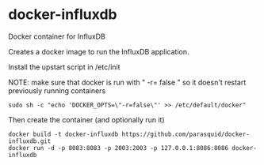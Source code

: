 docker-influxdb
==================

Docker container for InfluxDB

Creates a docker image to run the InfluxDB application.


Install the upstart script in /etc/init

NOTE: make sure that docker is run with " -r= false " so it doesn't restart previously running containers

    sudo sh -c "echo 'DOCKER_OPTS=\"-r=false\"' >> /etc/default/docker"

Then create the container (and optionally run it)

    docker build -t docker-influxdb https://github.com/parasquid/docker-influxdb.git
    docker run -d -p 8083:8083 -p 2003:2003 -p 127.0.0.1:8086:8086 docker-influxdb

